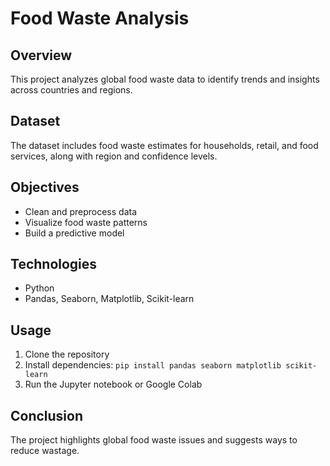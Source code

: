 # Food Waste Analysis

## Overview
This project analyzes global food waste data to identify trends and insights across countries and regions.

## Dataset
The dataset includes food waste estimates for households, retail, and food services, along with region and confidence levels.

## Objectives
- Clean and preprocess data
- Visualize food waste patterns
- Build a predictive model

## Technologies
- Python
- Pandas, Seaborn, Matplotlib, Scikit-learn

## Usage
1. Clone the repository
2. Install dependencies: `pip install pandas seaborn matplotlib scikit-learn`
3. Run the Jupyter notebook or Google Colab

## Conclusion
The project highlights global food waste issues and suggests ways to reduce wastage.
